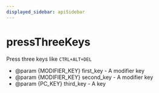 ```yaml
---
displayed_sidebar: apiSidebar
---
```

# pressThreeKeys

Press three keys like `CTRL+ALT+DEL`

   * @param {MODIFIER_KEY} first_key - A modifier key
   * @param {MODIFIER_KEY} second_key - A modifier key
   * @param {PC_KEY} third_key - A key
